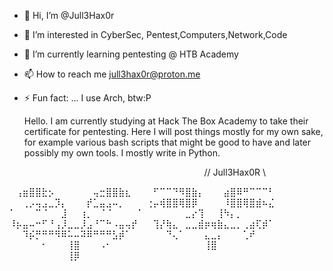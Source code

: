 - 👋 Hi, I’m @Jull3Hax0r
- 👀 I’m interested in CyberSec, Pentest,Computers,Network,Code
- 🌱 I’m currently learning pentesting @ HTB Academy
- 📫 How to reach me jull3hax0r@proton.me
- ⚡ Fun fact: ... I use Arch, btw:P


 
  Hello. I am currently studying at Hack The Box Academy to take their certificate for pentesting. Here I will post things mostly for my own sake, for example various bash scripts that might be good to have and later possibly my own tools. I mostly write in Python.

⠀⠀⠀⠀⠀⠀⠀⠀⠀⠀⠀⠀⠀⠀⠀⠀⠀
⠀⠀⠀⠀⠀⠀⠀⠀⠀⠀⠀⠀⠀// Jull3Hax0R \\⠀⠀

⠀⢠⣶⣿⣿⣗⡢⠀⠀⠀⠀⠀⠀⢤⣒⣿⣿⣷⣆⠀⠀
⠀⠋⠉⠉⠙⠻⣿⣷⡄⠀⠀⠀⣴⣿⠿⠛⠉⠉⠉⠃⠀
⠀⠀⢀⡠⢤⣠⣀⡹⡄⠀⠀⠀⡞⣁⣤⣠⠤⡀⠀⠀⠀
⢐⡤⢾⣿⣿⢿⣿⡿⠀⠀⠀⠀⠸⣿⣿⢿⣿⣾⠦⣌⠀
⠁⠀⠀⠀⠉⠈⠀⠀⣸⠀⠀⢰⡀⠀⠈⠈⠀⠀⠀⠀⠁
⠀⠀⠀⠀⠀⠀⣀⡔⢹⠀⠀⢸⠳⡄⡀⠀⠀⠀⠀⠀⠀
⠸⡦⣤⠤⠒⠋⠘⢠⡸⣀⣀⡸⣠⠘⠉⠓⠠⣤⢤⡞⠀
⠀⢹⡜⢷⣄⠀⣀⣀⣾⡶⢶⣷⣄⣀⡀⢀⣴⢏⡾⠁⠀
⠀⠀⠹⡮⡛⠛⠛⠻⠿⠥⠤⠽⠿⠛⠛⠛⣣⡾⠁⠀⠀
⠀⠀⠀⠙⢄⠁⠀⠀⠀⣄⣀⡄⠀⠀⠀⢁⠞⠀⠀⠀⠀
⠀⠀⠀⠀⠀⠂⠀⠀⠀⢸⣿⠀⠀⠀⠠⠂⠀⠀⠀⠀⠀
⠀⠀⠀⠀⠀⠀⠀⠀⠀⢸⣿⠀⠀⠀⠀⠀⠀⠀⠀⠀⠀
⠀⠀⠀⠀⠀⠀⠀⠀⠀⢸⡿⠀⠀⠀⠀⠀⠀⠀⠀⠀⠀
<!---
Jull3Hax0r/Jull3Hax0r is a ✨ special ✨ repository because its `README.md` (this file) appears on your GitHub profile.
You can click the Preview link to take a look at your changes.
--->
